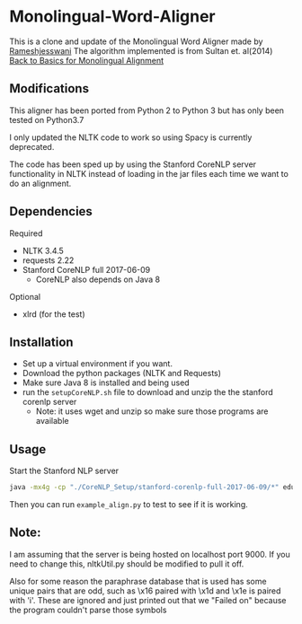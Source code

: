 # Monolingual-Word-Aligner

This is a clone and update of the Monolingual Word Aligner made by [Rameshjesswani](https://github.com/rameshjesswani/Semantic-Textual-Similarity) The algorithm implemented is from Sultan et. al(2014) [Back to Basics for Monolingual Alignment](http://www.aclweb.org/anthology/Q14-1018)


## Modifications

This aligner has been ported from Python 2 to Python 3 but has only been tested on Python3.7

I only updated the NLTK code to work so using Spacy is currently deprecated.

The code has been sped up by using the Stanford CoreNLP server functionality in NLTK instead of loading in the jar files each time we want to do an alignment.

## Dependencies
Required

* NLTK 3.4.5
* requests 2.22
* Stanford CoreNLP full 2017-06-09
  * CoreNLP also depends on Java 8

Optional

* xlrd (for the test)

## Installation
* Set up a virtual environment if you want.
* Download the python packages (NLTK and Requests)
* Make sure Java 8 is installed and being used
* run the `setupCoreNLP.sh` file to download and unzip the the stanford corenlp server
  * Note: it uses wget and unzip so make sure those programs are available



## Usage

Start the Stanford NLP server

```bash
java -mx4g -cp "./CoreNLP_Setup/stanford-corenlp-full-2017-06-09/*" edu.stanford.nlp.pipeline.StanfordCoreNLPServer -preload tokenize,ssplit,pos,lemma,ner,depparse -port 9000 -timeout 15000
```

Then you can run `example_align.py` to test to see if it is working.

## Note:

I am assuming that the server is being hosted on localhost port 9000. If you need to change this, nltkUtil.py should be modified to pull it off.

Also for some reason the paraphrase database that is used has some unique pairs that are odd, such as \x16 paired with \x1d and \x1e is paired with 'i'. These are ignored and just printed out that we "Failed on" because the program couldn't parse those symbols
